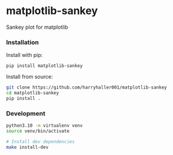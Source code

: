 # matplotlib-sankey

Sankey plot for matplotlib

### Installation

Install with pip:

`pip install matplotlib-sankey`

Install from source:

```bash
git clone https://github.com/harryhaller001/matplotlib-sankey
cd matplotlib-sankey
pip install .
```

### Development

```bash
python3.10 -m virtualenv venv
source venv/bin/activate

# Install dev dependencies
make install-dev
```
